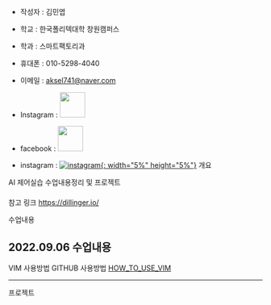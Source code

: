 

- 작성자 : 김민엽
- 학교   : 한국폴리텍대학 창원캠퍼스
- 학과   : 스마트팩토리과

- 휴대폰        : 010-5298-4040
- 이메일        : aksel741@naver.com
- Instagram     : [<img src = "https://ifh.cc/g/K3kPv4.jpg" width="50" height = "50">](https://www.instagram.com/yeob_4040)
- facebook     : [<img src = "https://ifh.cc/g/z5rz9K.png" width="50" height = "50">](https://www.facebook.com/minyoeb)

- instagram    : [![instagram](https://ifh.cc/g/K3kPv4.jpg){: width="5%" height="5%"}](https://www.instagram.com/yeob_4040)
개요



AI 제어실습 수업내용정리 및 프로젝트

####
참고 링크 https://dillinger.io/


수업내용

2022.09.06 수업내용
-------------------
VIM 사용방법
GITHUB 사용방법
[HOW_TO_USE_VIM](https://github.com/minnyeob/vshome/blob/master/class220906.py)

--------------------

프로젝트